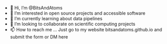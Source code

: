 - 👋 Hi, I’m @BitsAndAtoms
- 👀 I’m interested in open source projects and accessible software
- 🌱 I’m currently learning about data pipelines
- 💞️ I’m looking to collaborate on scientific computing projects
- 📫 How to reach me ... Just go to my website bitsandatoms.github.io and submit the form or DM here

<!---
BitsAndAtoms/BitsAndAtoms is a ✨ special ✨ repository because its `README.md` (this file) appears on your GitHub profile.
You can click the Preview link to take a look at your changes.
--->
